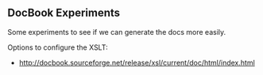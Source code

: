 ## DocBook Experiments

Some experiments to see if we can generate the docs more easily.

Options to configure the XSLT:
- http://docbook.sourceforge.net/release/xsl/current/doc/html/index.html

